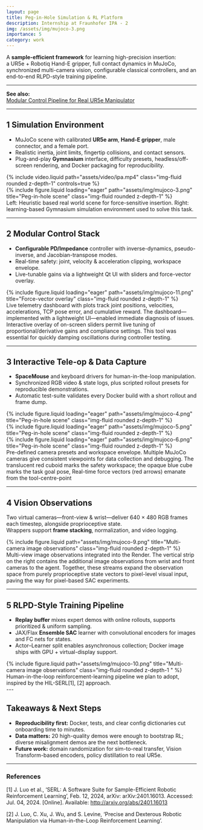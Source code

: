 ```yaml
---
layout: page
title: Peg-in-Hole Simulation & RL Platform
description: Internship at Fraunhofer IPA - 2
img: /assets/img/mujoco-3.png
importance: 5
category: work
---
```


A **sample-efficient framework** for learning high-precision insertion:  
a UR5e + Robotiq Hand-E gripper, full contact dynamics in MuJoCo, synchronized multi-camera vision, configurable classical controllers, and an end-to-end RLPD-style training pipeline.

---

**See also:**  
[Modular Control Pipeline for Real UR5e Manipulator](/projects/8_project/)

---

## 1  Simulation Environment

* MuJoCo scene with calibrated **UR5e arm**, **Hand-E gripper**, male connector, and a female port.  
* Realistic inertia, joint limits, fingertip collisions, and contact sensors.
* Plug-and-play **Gymnasium** interface, difficulty presets, headless/off-screen rendering, and Docker packaging for reproducibility.

<div class="row">
  <div class="col-sm mt-3 mt-md-0">
      {% include video.liquid path="assets/video/ipa.mp4" class="img-fluid rounded z-depth-1" controls=true %}
  </div>
  <div class="col-sm mt-3 mt-md-0">
    {% include figure.liquid loading="eager" path="assets/img/mujoco-3.png" title="Peg-in-hole scene" class="img-fluid rounded z-depth-1" %}
  </div>
</div>
<div class="caption">
  Left: Heuristic based real world scene for force-sensitive insertion. Right: learning-based Gymnasium simulation environment used to solve this task. 
</div>

---

## 2  Modular Control Stack

* **Configurable PD/Impedance** controller with inverse-dynamics, pseudo-inverse, and Jacobian-transpose modes.  
* Real-time safety: joint, velocity & acceleration clipping, workspace envelope.  
* Live-tunable gains via a lightweight Qt UI with sliders and force-vector overlay.

<div class="row">

  <div class="col-sm mt-3 mt-md-0">
    {% include figure.liquid loading="eager" path="assets/img/mujoco-11.png" title="Force-vector overlay" class="img-fluid rounded z-depth-1" %}
  </div>
</div>
<div class="caption">
  Live telemetry dashboard with plots track joint positions, velocities, accelerations, TCP pose error, and cumulative reward. The dashboard—implemented with a lightweight UI—enabled immediate diagnosis of issues. Interactive overlay of on-screen sliders permit live tuning of proportional/derivative gains and compliance settings. This tool was essential for quickly damping oscillations during controller testing.
</div>

---

## 3  Interactive Tele-op & Data Capture

* **SpaceMouse** and keyboard drivers for human-in-the-loop manipulation.  
* Synchronized RGB video & state logs, plus scripted rollout presets for reproducible demonstrations.  
* Automatic test-suite validates every Docker build with a short rollout and frame dump.

<div class="row">
  <div class="col-sm mt-3 mt-md-0">
    {% include figure.liquid loading="eager" path="assets/img/mujoco-4.png" title="Peg-in-hole scene" class="img-fluid rounded z-depth-1" %}
  </div>
  <div class="col-sm mt-3 mt-md-0">
    {% include figure.liquid loading="eager" path="assets/img/mujoco-5.png" title="Peg-in-hole scene" class="img-fluid rounded z-depth-1" %}
  </div>
  <div class="col-sm mt-3 mt-md-0">
    {% include figure.liquid loading="eager" path="assets/img/mujoco-6.png" title="Peg-in-hole scene" class="img-fluid rounded z-depth-1" %}
  </div>
</div>
<div class="caption">
  Pre-defined camera presets and workspace envelope. Multiple MuJoCo cameras give consistent viewpoints for data collection and debugging. The translucent red cuboid marks the safety workspace; the opaque blue cube marks the task goal pose, Real-time force vectors (red arrows) emanate from the tool-centre-point
</div>

---

## 4  Vision Observations

Two virtual cameras—front-view & wrist—deliver 640 × 480 RGB frames each timestep, alongside proprioceptive state.  
Wrappers support **frame stacking**, normalization, and video logging.

<div class="row justify-content-sm-center">
  <div class="col-sm mt-3 mt-md-0">
    {% include figure.liquid path="assets/img/mujoco-9.png" title="Multi-camera image observations" class="img-fluid rounded z-depth-1" %}
  </div>
</div>
<div class="caption">
  Multi-view image observations integrated into the Render. The vertical strip on the right contains the additional image observations from wrist and front cameras to the agent. Together, these streams expand the observation space from purely proprioceptive state vectors to pixel-level visual input, paving the way for pixel-based SAC experiments.
</div>

---

## 5  RLPD-Style Training Pipeline

* **Replay buffer** mixes expert demos with online rollouts, supports prioritized & uniform sampling.  
* JAX/Flax **Ensemble SAC** learner with convolutional encoders for images and FC nets for states.  
* Actor–Learner split enables asynchronous collection; Docker image ships with GPU + virtual-display support.

<div class="row justify-content-sm-center">
  <div class="col-sm mt-3 mt-md-0">
    {% include figure.liquid path="assets/img/mujoco-10.png" title="Multi-camera image observations" class="img-fluid rounded z-depth-1 " %}
  </div>
</div>
<div class="caption">
  Human-in-the-loop reinforcement-learning pipeline we plan to adopt, inspired by the HIL-SERL[1], [2] approach. 
</div>
---

## Takeaways & Next Steps

* **Reproducibility first:** Docker, tests, and clear config dictionaries cut onboarding time to minutes.
* **Data matters:** 20 high-quality demos were enough to bootstrap RL; diverse misalignment demos are the next bottleneck.
* **Future work:** domain randomization for sim-to-real transfer, Vision Transform-based encoders, policy distillation to real UR5e.

---


### References

[1]	J. Luo et al., ‘SERL: A Software Suite for Sample-Efficient Robotic Reinforcement Learning’, Feb. 12, 2024, arXiv: arXiv:2401.16013. Accessed: Jul. 04, 2024. [Online]. Available: http://arxiv.org/abs/2401.16013

[2]	J. Luo, C. Xu, J. Wu, and S. Levine, ‘Precise and Dexterous Robotic Manipulation via Human-in-the-Loop Reinforcement Learning’.



